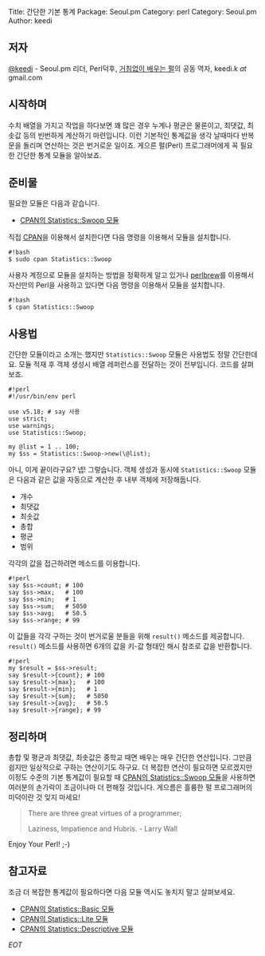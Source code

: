 Title:    간단한 기본 통계
Package:  Seoul.pm
Category: perl
Category: Seoul.pm
Author:   keedi

저자
-----

[@keedi][twitter-keedi] - Seoul.pm 리더, Perl덕후,
[거침없이 배우는 펄][yes24-4433208]의 공동 역자, keedi.k _at_ gmail.com


시작하며
---------

수치 배열을 가지고 작업을 하다보면 꽤 많은 경우 누계나 평균은 물론이고,
최댓값, 최솟값 등의 빈번하게 계산하기 마련입니다.
이런 기본적인 통계값을 생각 날때마다 반복문을 돌리며 연산하는 것은 번거로운 일이죠.
게으른 펄(Perl) 프로그래머에게 꼭 필요한 간단한 통계 모듈을 알아보죠.


준비물
-------

필요한 모듈은 다음과 같습니다.

- [CPAN의 Statistics::Swoop 모듈][cpan-statistics-swoop]

직접 [CPAN][cpan]을 이용해서 설치한다면 다음 명령을 이용해서 모듈을 설치합니다.

    #!bash
    $ sudo cpan Statistics::Swoop

사용자 계정으로 모듈을 설치하는 방법을 정확하게 알고 있거나
[perlbrew][home-perlbrew]를 이용해서 자신만의 Perl을 사용하고 있다면
다음 명령을 이용해서 모듈을 설치합니다.

    #!bash
    $ cpan Statistics::Swoop


사용법
-------

간단한 모듈이라고 소개는 했지만 `Statistics::Swoop` 모듈은 사용법도 정말 간단한데요.
모듈 적재 후 객체 생성시 배열 레퍼런스를 전달하는 것이 전부입니다.
코드를 살펴보죠.

    #!perl
    #!/usr/bin/env perl

    use v5.18; # say 사용
    use strict;
    use warnings;
    use Statistics::Swoop;

    my @list = 1 .. 100;
    my $ss = Statistics::Swoop->new(\@list);

아니, 이게 끝이라구요?  넵! 그렇습니다.
객체 생성과 동시에 `Statistics::Swoop` 모듈은 다음과 같은 값을
자동으로 계산한 후 내부 객체에 저장해둡니다.

- 개수
- 최댓값
- 최솟값
- 총합
- 평균
- 범위

각각의 값을 접근하려면 메소드를 이용합니다.

    #!perl
    say $ss->count; # 100
    say $ss->max;   # 100
    say $ss->min;   # 1
    say $ss->sum;   # 5050
    say $ss->avg;   # 50.5
    say $ss->range; # 99

이 값들을 각각 구하는 것이 번거로울 분들을 위해 `result()` 메소드를 제공합니다.
`result()` 메소드를 사용하면 6개의 값을 키-값 형태인 해시 참조로 값을 반환합니다.

    #!perl
    my $result = $ss->result;
    say $result->{count}; # 100
    say $result->{max};   # 100
    say $result->{min};   # 1
    say $result->{sum};   # 5050
    say $result->{avg};   # 50.5
    say $result->{range}; # 99


정리하며
---------

총합 및 평균과 최댓값, 최솟값은 중학교 때면 배우는 매우 간단한 연산입니다.
그만큼 쉽지만 일상적으로 구하는 연산이기도 하구요.
더 복잡한 연산이 필요하면 모르겠지만 이정도 수준의 기본 통계값이 필요할 때
[CPAN의 Statistics::Swoop 모듈][cpan-statistics-swoop]을 사용하면
여러분의 손가락이 조금이나마 더 편해질 것입니다.
게으름은 흘륭한 펄 프로그래머의 미덕이란 것 잊지 마세요!

> There are three great virtues of a programmer;
> 
> Laziness, Impatience and Hubris. - Larry Wall

Enjoy Your Perl! ;-)


참고자료
---------

조금 더 복잡한 통계값이 필요하다면 다음 모듈 역시도 놓치지 말고 살펴보세요.

- [CPAN의 Statistics::Basic 모듈][cpan-statistics-basic]
- [CPAN의 Statistics::Lite 모듈][cpan-statistics-lite]
- [CPAN의 Statistics::Descriptive 모듈][cpan-statistics-descriptive]


_EOT_


[cpan-statistics-basic]:        https://metacpan.org/pod/Statistics::Basic
[cpan-statistics-descriptive]:  https://metacpan.org/pod/Statistics::Descriptive
[cpan-statistics-lite]:         https://metacpan.org/pod/Statistics::Lite
[cpan-statistics-swoop]:        https://metacpan.org/pod/Statistics::Swoop
[cpan]:                         http://www.cpan.org/
[home-perlbrew]:                http://perlbrew.pl/
[twitter-keedi]:                http://twitter.com/#!/keedi
[yes24-4433208]:                http://www.yes24.com/24/goods/4433208
